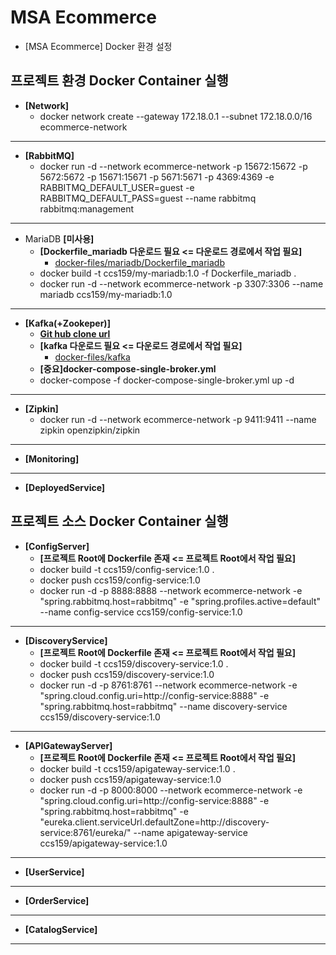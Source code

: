 # MSA Ecommerce
- [MSA Ecommerce] Docker 환경 설정

## 프로젝트 환경 Docker Container 실행
- **[Network]**
	- docker network create --gateway 172.18.0.1 --subnet 172.18.0.0/16 ecommerce-network
------------
- **[RabbitMQ]**
	- docker run -d --network ecommerce-network -p 15672:15672 -p 5672:5672 -p 15671:15671 -p 5671:5671 -p 4369:4369 -e RABBITMQ_DEFAULT_USER=guest -e RABBITMQ_DEFAULT_PASS=guest --name rabbitmq rabbitmq:management
------------
- MariaDB **[미사용]**
	- **[Dockerfile_mariadb 다운로드 필요 <= 다운로드 경로에서 작업 필요]**
		- [docker-files/mariadb/Dockerfile_mariadb](https://github.com/heom/MSA-Ecommerce/blob/master/docker-files/mariadb/Dockerfile_mariadb)
	- docker build -t ccs159/my-mariadb:1.0 -f Dockerfile_mariadb .
	- docker run -d --network ecommerce-network -p 3307:3306 --name mariadb ccs159/my-mariadb:1.0
------------
 - **[Kafka(+Zookeper)]**
	- **[Git hub clone url](https://github.com/wurstmeister/kafka-docker)**
	- **[kafka 다운로드 필요 <= 다운로드 경로에서 작업 필요]**
		- [docker-files/kafka](https://github.com/heom/MSA-Ecommerce/tree/master/docker-files/kafka)
	- **[중요]docker-compose-single-broker.yml**	
	- docker-compose -f docker-compose-single-broker.yml up -d
------------
- **[Zipkin]**
	- docker run -d --network ecommerce-network -p 9411:9411 --name zipkin openzipkin/zipkin 
------------
- **[Monitoring]**
------------
- **[DeployedService]**

## 프로젝트 소스 Docker Container 실행
- **[ConfigServer]**
	- **[프로젝트 Root에 Dockerfile 존재 <= 프로젝트 Root에서 작업 필요]**
	- docker build -t ccs159/config-service:1.0 .
	- docker push ccs159/config-service:1.0
	- docker run -d -p 8888:8888 --network ecommerce-network -e "spring.rabbitmq.host=rabbitmq" -e "spring.profiles.active=default" --name config-service ccs159/config-service:1.0
------------
- **[DiscoveryService]**
	- **[프로젝트 Root에 Dockerfile 존재 <= 프로젝트 Root에서 작업 필요]**
	- docker build -t ccs159/discovery-service:1.0 .
	- docker push ccs159/discovery-service:1.0
	- docker run -d -p 8761:8761 --network ecommerce-network -e "spring.cloud.config.uri=http://config-service:8888" -e "spring.rabbitmq.host=rabbitmq" --name discovery-service ccs159/discovery-service:1.0
------------
- **[APIGatewayServer]**
	- **[프로젝트 Root에 Dockerfile 존재 <= 프로젝트 Root에서 작업 필요]**
	- docker build -t ccs159/apigateway-service:1.0 .
	- docker push ccs159/apigateway-service:1.0
	- docker run -d -p 8000:8000 --network ecommerce-network -e "spring.cloud.config.uri=http://config-service:8888" -e "spring.rabbitmq.host=rabbitmq" -e "eureka.client.serviceUrl.defaultZone=http://discovery-service:8761/eureka/" --name apigateway-service ccs159/apigateway-service:1.0
------------
- **[UserService]**
------------
- **[OrderService]**
------------
- **[CatalogService]**
------------